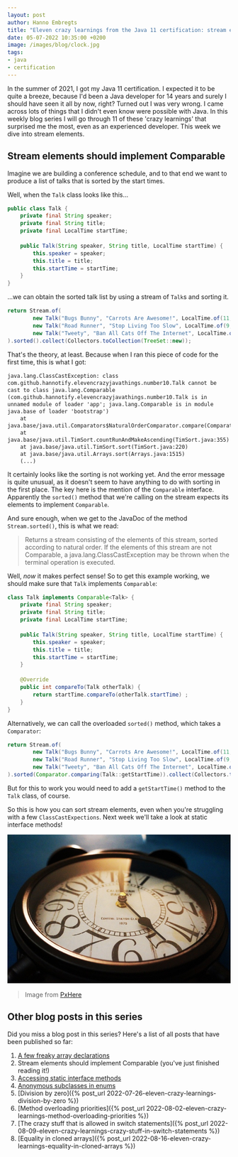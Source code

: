 ```yaml
---
layout: post
author: Hanno Embregts
title: "Eleven crazy learnings from the Java 11 certification: stream elements should implement Comparable (2/11)"
date: 05-07-2022 10:35:00 +0200
image: /images/blog/clock.jpg
tags: 
- java
- certification
---
```


In the summer of 2021, I got my Java 11 certification. I expected it to be quite a breeze, because I'd been a Java developer for 14 years and surely I should have seen it all by now, right? Turned out I was very wrong. I came across lots of things that I didn't even know were possible with Java. In this weekly blog series I will go through 11 of these 'crazy learnings' that surprised me the most, even as an experienced developer. This week we dive into stream elements.

## Stream elements should implement Comparable

Imagine we are building a conference schedule, and to that end we want to produce a list of talks that is sorted by the start times.

Well, when the `Talk` class looks like this...

```java
public class Talk {
    private final String speaker;
    private final String title;
    private final LocalTime startTime;

    public Talk(String speaker, String title, LocalTime startTime) {
        this.speaker = speaker;
        this.title = title;
        this.startTime = startTime;
    }
}
```

...we can obtain the sorted talk list by using a stream of `Talk`s and sorting it.

```java
return Stream.of(
        new Talk("Bugs Bunny", "Carrots Are Awesome!", LocalTime.of(11, 0)),
        new Talk("Road Runner", "Stop Living Too Slow", LocalTime.of(9, 30)),
        new Talk("Tweety", "Ban All Cats Off The Internet", LocalTime.of(14, 45))
).sorted().collect(Collectors.toCollection(TreeSet::new));
```

That's the theory, at least. Because when I ran this piece of code for the first time, this is what I got:

```
java.lang.ClassCastException: class com.github.hannotify.elevencrazyjavathings.number10.Talk cannot be cast to class java.lang.Comparable (com.github.hannotify.elevencrazyjavathings.number10.Talk is in unnamed module of loader 'app'; java.lang.Comparable is in module java.base of loader 'bootstrap')
    at java.base/java.util.Comparators$NaturalOrderComparator.compare(Comparators.java:47)
    at java.base/java.util.TimSort.countRunAndMakeAscending(TimSort.java:355)
    at java.base/java.util.TimSort.sort(TimSort.java:220)
    at java.base/java.util.Arrays.sort(Arrays.java:1515)
    (...)
```

It certainly looks like the sorting is not working yet. 
And the error message is quite unusual, as it doesn't seem to have anything to do with sorting in the first place.
The key here is the mention of the `Comparable` interface.
Apparently the `sorted()` method that we're calling on the stream expects its elements to implement `Comparable`.

And sure enough, when we get to the JavaDoc of the method `Stream.sorted()`, this is what we read:

> Returns a stream consisting of the elements of this stream, sorted according to natural order. If the elements of this stream are not Comparable, a java.lang.ClassCastException may be thrown when the terminal operation is executed.

Well, *now* it makes perfect sense!
So to get this example working, we should make sure that `Talk` implements `Comparable`:

```java
class Talk implements Comparable<Talk> {
    private final String speaker;
    private final String title;
    private final LocalTime startTime;

    public Talk(String speaker, String title, LocalTime startTime) {
        this.speaker = speaker;
        this.title = title;
        this.startTime = startTime;
    }

    @Override
    public int compareTo(Talk otherTalk) {
        return startTime.compareTo(otherTalk.startTime) ;
    }
}
```

Alternatively, we can call the overloaded `sorted()` method, which takes a `Comparator`:

```java
return Stream.of(
        new Talk("Bugs Bunny", "Carrots Are Awesome!", LocalTime.of(11, 0)),
        new Talk("Road Runner", "Stop Living Too Slow", LocalTime.of(9, 30)),
        new Talk("Tweety", "Ban All Cats Off The Internet", LocalTime.of(14, 45))
).sorted(Comparator.comparing(Talk::getStartTime)).collect(Collectors.toCollection(TreeSet::new));
```

But for this to work you would need to add a `getStartTime()` method to the `Talk` class, of course.

So this is how you can sort stream elements, even when you're struggling with a few `ClassCastExpections`. Next week we'll take a look at static interface methods!

![Clock](/images/blog/clock.jpg)
> Image from <a href="https://pxhere.com/nl/photo/883658">PxHere</a>

## Other blog posts in this series

Did you miss a blog post in this series? Here's a list of all posts that have been published so far:

1. [A few freaky array declarations](/2022/06/28/eleven-crazy-learnings-initialising-arrays.html)
2. Stream elements should implement Comparable (you've just finished reading it!)
3. [Accessing static interface methods](/2022/07/12/eleven-crazy-learnings-accessing-static-interface-methods.html)
4. [Anonymous subclasses in enums](/2022/07/19/eleven-crazy-learnings-anonymous-subclass-in-enum.html)
5. [Division by zero]({% post_url 2022-07-26-eleven-crazy-learnings-division-by-zero %})
6. [Method overloading priorities]({% post_url 2022-08-02-eleven-crazy-learnings-method-overloading-priorities %})
7. [The crazy stuff that is allowed in switch statements]({% post_url 2022-08-09-eleven-crazy-learnings-crazy-stuff-in-switch-statements %})
8. [Equality in cloned arrays]({% post_url 2022-08-16-eleven-crazy-learnings-equality-in-cloned-arrays %})

